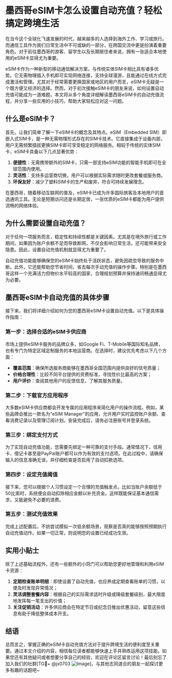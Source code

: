 # 墨西哥eSIM卡怎么设置自动充值？轻松搞定跨境生活

在当今这个全球化飞速发展的时代，越来越多的人选择到海外工作、学习或旅行。而通信工具作为我们日常生活中不可或缺的一部分，在跨国交流中更是扮演着重要角色。对于前往墨西哥的游客、留学生以及长期居住者来说，拥有一张适合本地使用的eSIM卡显得尤为重要。

eSIM卡作为一种新型的移动通信解决方案，与传统实体SIM卡相比具有诸多优势。它无需物理插入手机即可实现网络连接，支持全球漫游，且能通过在线方式完成激活和管理。尤其对于经常需要更换国家或地区的用户而言，eSIM卡无疑是一个既方便又经济的选择。然而，对于初次接触eSIM卡的朋友来说，如何设置自动充值可能成为一道难题。本文将从多个角度详细解读墨西哥eSIM卡的自动充值流程，并分享一些实用的小技巧，帮助大家轻松应对这一问题。

## 什么是eSIM卡？

首先，让我们简单了解一下eSIM卡的概念及其特点。eSIM（Embedded SIM）即嵌入式SIM卡，是一种无需物理形式存在的SIM卡技术。它直接集成于设备内部，用户无需频繁插拔更换SIM卡即可享受稳定的网络服务。相较于传统的实体SIM卡，eSIM卡具备以下几点显著优势：

1. **便捷性**：无需携带额外的SIM卡，只需一部支持eSIM功能的智能手机即可在全球范围内使用。
2. **灵活性**：支持多运营商切换，用户可以根据实际需求随时更改套餐或服务商。
3. **环保友好**：减少了塑料SIM卡的生产和废弃，符合可持续发展理念。

在墨西哥，随着移动互联网的普及，eSIM卡已成为许多国际旅客及本地用户的首选通讯工具。无论是短期访问还是长期定居，一张优质的eSIM卡都能为用户提供流畅的网络体验。

## 为什么需要设置自动充值？

对于任何一项服务而言，稳定性和持续性都是关键因素。尤其是在境外旅行或工作期间，如果因为账户余额不足而导致断网，不仅会影响日常生活，还可能带来安全隐患。因此，设置自动充值机制就显得尤为重要了。

自动充值功能能够确保您的eSIM卡始终处于活跃状态，避免因疏忽导致的服务中断。此外，它还能帮助您节省时间，省去每次手动充值的操作步骤。特别是在墨西哥这样一个充满活力但物价水平较高的国家，合理规划预算并保持通讯畅通显得尤为必要。

## 墨西哥eSIM卡自动充值的具体步骤

接下来，我们将详细介绍如何为您的墨西哥eSIM卡设置自动充值。以下是具体操作指南：

### 第一步：选择合适的eSIM卡供应商

市场上提供eSIM卡服务的品牌众多，如Google Fi、T-Mobile等国际知名品牌，也有专门为特定区域定制服务的本地运营商。在选择时，建议优先考虑以下几个方面：
- **覆盖范围**：确保所选服务商能够在墨西哥全国范围内提供良好的信号质量；
- **价格合理性**：比较不同平台提供的资费标准，寻找性价比最高的方案；
- **用户评价**：查阅其他用户的反馈信息，了解其服务质量。

### 第二步：下载官方应用程序

大多数eSIM卡供应商都会开发专属的应用程序来简化用户的操作流程。例如，某些品牌会推出一款名为“eSIM Manager”的应用，允许用户实时监控账户余额、查看消费记录以及管理订阅计划。安装完成后，请务必注册账号并登录系统。

### 第三步：绑定支付方式

为了实现自动充值功能，您需要先绑定一种可靠的支付手段。通常情况下，信用卡、借记卡甚至是PayPal账户都可以作为有效的支付选项。在此过程中，请确保输入的信息准确无误，并仔细检查是否启用了自动扣款选项。

### 第四步：设定充值阈值

接下来，您可以根据个人习惯设定一个合理的充值触发点。比如当账户余额低于50比索时，系统便会自动扣除相应金额以补充资金。这样既能保证基本通信需求，又能避免不必要的浪费。

### 第五步：测试充值效果

完成上述配置后，不妨尝试模拟一次低余额场景，观察是否真的能够按照预期执行自动充值动作。如果一切正常，则说明您的设置已经成功生效。

## 实用小贴士

除了上述基础流程外，还有一些额外的小窍门可以帮助您更好地管理和利用eSIM卡资源：

1. **定期检查账单明细**：即使设置了自动充值，也应养成定期查看账单的习惯，以便及时发现异常情况；
2. **灵活调整套餐内容**：根据自己的实际需求适时升级或降级套餐级别，最大限度地发挥每一笔支出的价值；
3. **关注促销活动**：许多供应商会在特定节日或纪念日推出优惠活动，留意这些信息有助于降低整体成本开支。

## 结语

总而言之，掌握正确的eSIM卡自动充值方法对于提升跨境生活的便利度至关重要。通过本文介绍的内容，相信每位读者都能够快速上手并熟练运用这项技能。如果您还有其他疑问或者想要分享自己的经验，欢迎在评论区留言讨论！最后别忘了加入我们的社群[TG💪+ @jx0703 ![Image](https://github.com/user-attachments/assets/dbca1d08-cadb-493c-b0ec-ad6f7a83f270)]，与其他志同道合的朋友一起探讨更多有趣的话题吧~